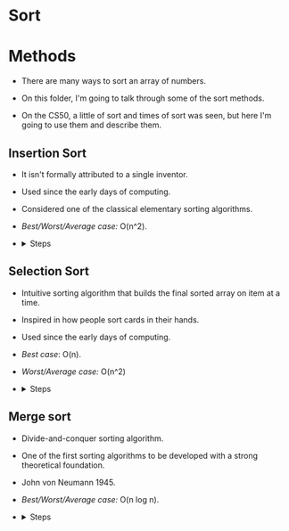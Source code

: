 # Sort

# Methods 

- There are many ways to sort an array of numbers.

- On this folder, I'm going to talk through some of the sort methods.

- On the CS50, a little of sort and times of sort was seen, but here I'm going to
use them and describe them.

## Insertion Sort

- It isn't formally attributed to a single inventor.

- Used since the early days of computing.

- Considered one of the classical elementary sorting algorithms.

- *Best/Worst/Average case:* O(n^2).

- <details>
  <summary>Steps</summary>

    1.- Starts with the first element.

    2.- Finds the smallest element in the unsorted position.

    3.- Swap it with the current element.
    
    4.- Move to the next position and repeat until the array is sorted.
  </details>

## Selection Sort

- Intuitive sorting algorithm that builds the final sorted array on item at a
time.

- Inspired in how people sort cards in their hands.

- Used since the early days of computing.

- *Best case*: O(n).

- *Worst/Average case:* O(n^2)

- <details>
  <summary>Steps</summary>

    1.- Starts from the second element.

    2.- Compare it with the element(s) before it.

    3.- Shift larger elements one position to the right.
    
    4.- Insert the current element into the correct position.

    5.- Repeat for all elements.
  </details>

## Merge sort

- Divide-and-conquer sorting algorithm.

- One of the first sorting algorithms to be developed with a strong theoretical
foundation.

- John von Neumann 1945.

- *Best/Worst/Average case:* O(n log n).

- <details>
  <summary>Steps</summary>

    1.- Split the array into two halves.

    2.- Recursively apply merge sort to each half.

    3.- Merge the two sorted halves into one sorted array.
  </details>
